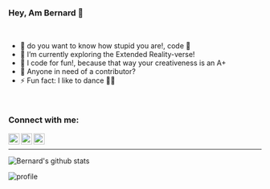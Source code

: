 ### Hey, Am Bernard 🤠

<br />

- 🔐 do you want to know how stupid you are!, code 🐼
- 🌱 I’m currently exploring the Extended Reality-verse!
- 🦘 I code for fun!, because that way your creativeness is an A+
- 🤗 Anyone in need of a contributor?
- ⚡ Fun fact: I like to dance 🤸‍♂️

<br/>

### Connect with me:

[<img align="left" alt="twitter  | Twitter" width="22px" src="https://cdn.jsdelivr.net/npm/simple-icons@v3/icons/twitter.svg" />][twitter]
[<img align="left" alt="linkedin | LinkedIn" width="22px" src="https://cdn.jsdelivr.net/npm/simple-icons@v3/icons/linkedin.svg" />][linkedin]
[<img align="left" alt="Instagram | Instagram" width="22px" src="https://cdn.jsdelivr.net/npm/simple-icons@v3/icons/instagram.svg" />][instagram]

<br />



---

![Bernard's github stats](https://github-readme-stats.vercel.app/api?username=bernardMasika&show_icons=true&hide_border=true&count_private=true&theme=dark)


![profile](https://komarev.com/ghpvc/?username=bernardMasika)




[twitter]: https://twitter.com/bernard_masika
[instagram]: https://www.instagram.com/bernard_masika/
[linkedin]: https://www.linkedin.com/in/bernard_masika/
